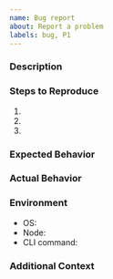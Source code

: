 ```yaml
---
name: Bug report
about: Report a problem
labels: bug, P1
---
```


### Description

### Steps to Reproduce

1.
2.
3.

### Expected Behavior

### Actual Behavior

### Environment

- OS:
- Node:
- CLI command:

### Additional Context
